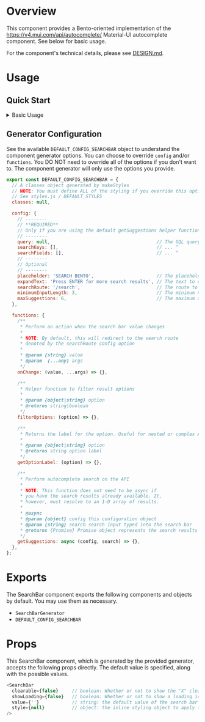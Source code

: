 # Overview

This component provides a Bento-oriented implementation of the <https://v4.mui.com/api/autocomplete/> Material-UI autocomplete component. See below for basic usage.

For the component's technical details, please see [DESIGN.md](./DESIGN.md).

# Usage

## Quick Start

<details>
  <summary>Basic Usage</summary>

  ```javascript
  // Import the generator
  import { SearchBarGenerator } from '...'; // Note: update the path

  // Initialize the component with the default options
  // See config.js for the default options
  const { SearchBar } = SearchBarGenerator();

  // Use the component
  const bar = (
    <SearchBar
      clearable={false}
      showLoading={false}
    />
  );
  ```

</details>

## Generator Configuration

See the available `DEFAULT_CONFIG_SEARCHBAR` object to understand the component generator options. You can choose to override `config` and/or `functions`. You DO NOT need to override all of the options if you don't want to. The component generator will only use the options you provide.

```javascript
export const DEFAULT_CONFIG_SEARCHBAR = {
  // A classes object generated by makeStyles
  // NOTE: You must define ALL of the styling if you override this option
  // See styles.js / DEFAULT_STYLES
  classes: null,

  config: {
    // --------
    // **REQUIRED**
    // Only if you are using the default getSuggestions helper function.
    // --------
    query: null,                                       // The GQL query function to call
    searchKeys: [],                                    // ... ^
    searchFields: [],                                  // ... ^
    // --------
    // Optional
    // --------
    placeholder: 'SEARCH BENTO',                       // The placeholder text for the search bar
    expandText: 'Press ENTER for more search results', // The text to display when the search bar is expanded and at maxSuggestions
    searchRoute: '/search',                            // The route to redirect to when the search bar value changes
    minimumInputLength: 3,                             // The minimum number of characters for autocomplete to trigger
    maxSuggestions: 6,                                 // The maximum amount of autocomplete suggestions to show before triggering expandText, 0 = no limit
  },

  functions: {
    /**
     * Perform an action when the search bar value changes
     *
     * NOTE: By default, this will redirect to the search route
     * denoted by the searchRoute config option
     *
     * @param {string} value
     * @param  {...any} args
     */
    onChange: (value, ...args) => {},

    /**
     * Helper function to filter result options
     *
     * @param {object|string} option
     * @returns string|boolean
     */
    filterOptions: (option) => {},

    /**
     * Returns the label for the option. Useful for nested or complex API responses
     *
     * @param {object|string} option
     * @returns string option label
     */
    getOptionLabel: (option) => {},

    /**
     * Perform autocomplete search on the API
     *
     * NOTE: This function does not need to be async if
     * you have the search results already available. It,
     * however, must resolve to an 1-D array of results.
     *
     * @async
     * @param {object} config this configuration object
     * @param {string} search search input typed into the search bar
     * @returns {Promise} Promise object represents the search results
     */
    getSuggestions: async (config, search) => {},
  },
};
```

# Exports

The SearchBar component exports the following components and objects by default. You may use them as necessary.

- `SearchBarGenerator`
- `DEFAULT_CONFIG_SEARCHBAR`

# Props

This SearchBar component, which is generated by the provided generator, accepts the following props directly. The default value is specified, along with the possible values.

```javascript
<SearchBar
  clearable={false}     // boolean: Whether or not to show the "X" clear input icon
  showLoading={false}   // boolean: Whether or not to show a loading icon while fetching results
  value={''}            // string: the default value of the search bar
  style={null}          // object: the inline styling object to apply to the search bar
/>
```
